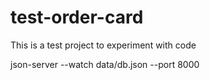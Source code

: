 # test-order-card
This is a test project to experiment with code

json-server --watch data/db.json --port 8000